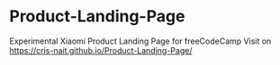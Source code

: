 # Product-Landing-Page
Experimental Xiaomi Product Landing Page for freeCodeCamp
Visit on https://cris-nait.github.io/Product-Landing-Page/
